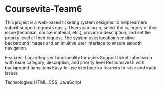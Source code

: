 # Coursevita-Team6
This project is a web-based ticketing system designed to help learners submit support requests easily. Users can log in, select the category of their issue (technical, course material, etc.), provide a description, and set the priority level of their request. The system uses location-sensitive background images and an intuitive user interface to ensure smooth navigation.

Features:
Login/Register functionality for users
Support ticket submission with issue category, description, and priority level
Responsive UI with background transitions
Easy-to-use interface for learners to raise and track issues

Technologies: HTML, CSS, JavaScript

